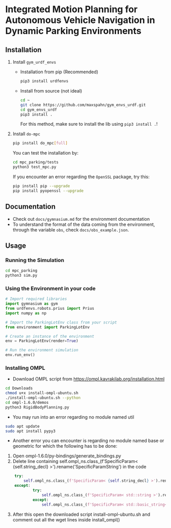 # Integrated Motion Planning for Autonomous Vehicle Navigation in Dynamic Parking Environments

## Installation
1. Install `gym_urdf_envs`
    * Installation from pip (Recommended) 
        ```bash
        pip3 install urdfenvs
        ```
    * Install from source (not ideal)
        ```bash
        cd ~
        git clone https://github.com/maxspahn/gym_envs_urdf.git
        cd gym_envs_urdf
        pip3 install .
        ```
        For this method, make sure to install the lib using `pip3 install .`!
2. Install `do-mpc`
    ```bash
    pip install do_mpc[full]
    ```
    You can test the installation by:
    ```bash
    cd mpc_parking/tests
    python3 test_mpc.py
    ```

    If you encounter an error regarding the `OpenSSL` package, try this:
    ```bash
    pip install pip --upgrade
    pip install pyopenssl --upgrade
    ```
    
## Documentation
* Check out `docs/gymnasium.md` for the environment documentation
* To understand the format of the data coming from the environment, through the variable `obs`, check `docs/obs_example.json`.

## Usage
### Running the Simulation
```bash
cd mpc_parking
python3 sim.py
```
### Using the Environment in your code

```python
# Import required libraries
import gymnasium as gym
from urdfenvs.robots.prius import Prius
import numpy as np

# Import the ParkingLotEnv class from your script
from environment import ParkingLotEnv

# Create an instance of the environment
env = ParkingLotEnv(render=True)

# Run the environment simulation
env.run_env()
```

### Installing OMPL 
* Download OMPL script from https://ompl.kavrakilab.org/installation.html 
```bash
cd Downloads
chmod u+x install-ompl-ubuntu.sh
./install-ompl-ubuntu.sh --python
cd ompl-1.6.0/demos
python3 RigidBodyPlanning.py
```
* You may run into an error regarding no module named util
```bash
sudo apt update
sudo apt install pypy3
```

* Another error you can encounter is regarding no module named base or geometric for which the following has to be done:
1) Open ompl-1.6.0/py-bindings/generate_bindings.py
2) Delete line containing self.ompl_ns.class_(f'SpecificParam< {self.string_decl} >').rename('SpecificParamString') in the code

```python
    try:
        self.ompl_ns.class_(f'SpecificParam< {self.string_decl} >').rename('SpecificParamString')
    except:
            try:
                self.ompl_ns.class_(f'SpecificParam< std::string >').rename('SpecificParamString')
            except:
                self.ompl_ns.class_(f'SpecificParam< std::basic_string< char > >').rename('SpecificParamString')
```

3) After this open the downloaded script install-ompl-ubuntu.sh and comment out all the wget lines inside install_ompl()